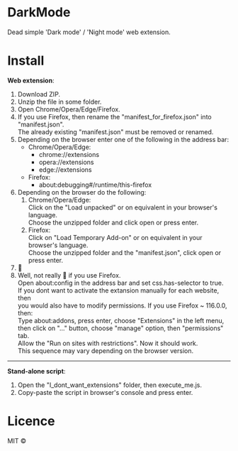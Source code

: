 # DarkMode
Dead simple 'Dark mode' / 'Night mode' web extension.
# Install
__Web extension__:
1. Download ZIP.
2. Unzip the file in some folder.
3. Open Chrome/Opera/Edge/Firefox.
4. If you use Firefox, then rename the "manifest_for_firefox.json" into "manifest.json".  
   The already existing "manifest.json" must be removed or renamed.
5. Depending on the browser enter one of the following in the address bar:
   - Chrome/Opera/Edge:
      - chrome://extensions
      - opera://extensions
      - edge://extensions
   - Firefox:
      - about:debugging#/runtime/this-firefox
6. Depending on the browser do the following:
   1. Chrome/Opera/Edge:  
      Click on the "Load unpacked" or on equivalent in your browser's language.  
      Choose the unzipped folder and click open or press enter.  
   2. Firefox:  
      Click on "Load Temporary Add-on" or on equivalent in your browser's language.  
      Choose the unzipped folder and the "manifest.json", click open or press enter.  
7. :tada:
8. Well, not really :tada: if you use Firefox.  
   Open about:config in the address bar and set css.has-selector to true.  
   If you dont want to activate the extansion manually for each website, then  
   you would also have to modify permissions. If you use Firefox ~ 116.0.0, then:  
   Type about:addons, press enter, choose "Extensions" in the left menu,  
   then click on "..." button, choose "manage" option, then "permissions" tab.  
   Allow the "Run on sites with restrictions". Now it should work.  
   This sequence may vary depending on the browser version.
   
- - - -
__Stand-alone script__:
1. Open the "I_dont_want_extensions" folder, then execute_me.js.
2. Copy-paste the script in browser's console and press enter.
# Licence
MIT :copyright:
